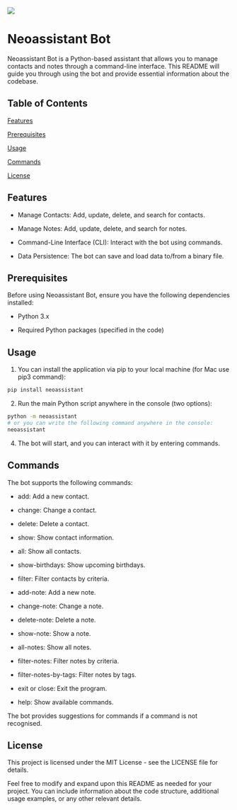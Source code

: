 ![](https://i.imgur.com/N97NADK.png)
# Neoassistant Bot

  
Neoassistant Bot is a Python-based assistant that allows you to manage contacts and notes through a command-line interface. This README will guide you through using the bot and provide essential information about the codebase.

  

## Table of Contents

  

[Features](#features)

[Prerequisites](#prerequisites)

[Usage](#usage)

[Commands](#commands)

[License](#license)

  

## Features

  

- Manage Contacts: Add, update, delete, and search for contacts.

- Manage Notes: Add, update, delete, and search for notes.

- Command-Line Interface (CLI): Interact with the bot using commands.

- Data Persistence: The bot can save and load data to/from a binary file.

  

## Prerequisites

 
Before using Neoassistant Bot, ensure you have the following dependencies installed:

- Python 3.x

- Required Python packages (specified in the code)

  

## Usage

  
1. You can install the application via pip to your local machine (for Mac use pip3 command):


```bash
pip install neoassistant
```

2. Run the main Python script anywhere in the console (two options):
```bash
python -m neoassistant
# or you can write the following command anywhere in the console:
neoassistant
```
4. The bot will start, and you can interact with it by entering commands.

  

## Commands

  

The bot supports the following commands:

  

- add: Add a new contact.

- change: Change a contact.

- delete: Delete a contact.

- show: Show contact information.

- all: Show all contacts.

- show-birthdays: Show upcoming birthdays.

- filter: Filter contacts by criteria.

- add-note: Add a new note.

- change-note: Change a note.

- delete-note: Delete a note.

- show-note: Show a note.

- all-notes: Show all notes.

- filter-notes: Filter notes by criteria.

- filter-notes-by-tags: Filter notes by tags.

- exit or close: Exit the program.

- help: Show available commands.

The bot provides suggestions for commands if a command is not recognised.

  

## License

  

This project is licensed under the MIT License - see the LICENSE file for details.

  

Feel free to modify and expand upon this README as needed for your project. You can include information about the code structure, additional usage examples, or any other relevant details.
